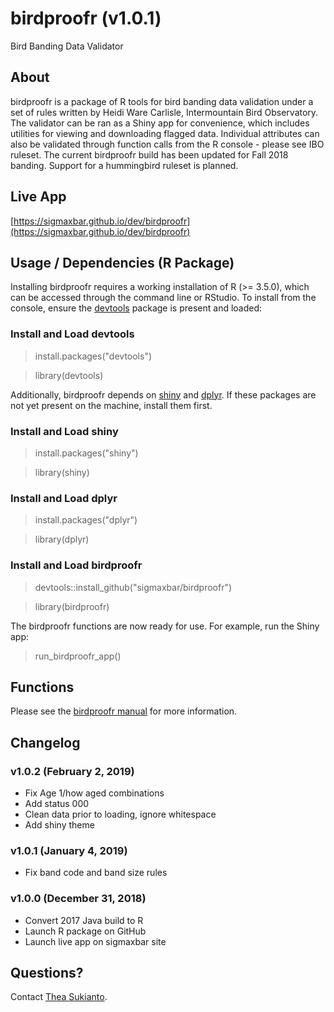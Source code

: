 # birdproofr (v1.0.1)
Bird Banding Data Validator
## About
birdproofr is a package of R tools for bird banding data validation under a set of rules written by Heidi Ware Carlisle, Intermountain Bird Observatory. The validator can be ran as a Shiny app for convenience, which includes utilities for viewing and downloading flagged data. Individual attributes can also be validated through function calls from the R console - please see IBO ruleset. The current birdproofr build has been updated for Fall 2018 banding. Support for a hummingbird ruleset is planned.
## Live App
[https://sigmaxbar.github.io/dev/birdproofr](https://sigmaxbar.github.io/dev/birdproofr)
## Usage / Dependencies (R Package)
Installing birdproofr requires a working installation of R (>= 3.5.0), which can be accessed through the command line or RStudio. To install from the console, ensure the [devtools](https://github.com/r-lib/devtools) package is present and loaded:
### Install and Load devtools
> install.packages("devtools")

> library(devtools)

Additionally, birdproofr depends on [shiny](https://github.com/rstudio/shiny) and [dplyr](https://github.com/tidyverse/dplyr). If these packages are not yet present on the machine, install them first.
### Install and Load shiny
> install.packages("shiny")

> library(shiny)
### Install and Load dplyr
> install.packages("dplyr")

> library(dplyr)
### Install and Load birdproofr
> devtools::install_github("sigmaxbar/birdproofr")

> library(birdproofr)

The birdproofr functions are now ready for use. For example, run the Shiny app:

> run_birdproofr_app()

## Functions
Please see the [birdproofr manual](https://github.com/sigmaxbar/birdproofr/blob/master/manual.pdf) for more information.

## Changelog
### v1.0.2 (February 2, 2019)
- Fix Age 1/how aged combinations
- Add status 000
- Clean data prior to loading, ignore whitespace
- Add shiny theme

### v1.0.1 (January 4, 2019)
- Fix band code and band size rules

### v1.0.0 (December 31, 2018)
- Convert 2017 Java build to R
- Launch R package on GitHub
- Launch live app on sigmaxbar site

## Questions?

Contact [Thea Sukianto](mailto:theophiliasukian@boisestate.edu).




